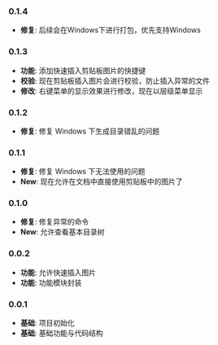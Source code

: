 ### 0.1.4

- **修复**: 后续会在Windows下进行打包，优先支持Windows

### 0.1.3

- **功能**: 添加快速插入剪贴板图片的快捷键
- **校验**: 现在剪贴板插入图片会进行校验，防止插入异常的文件
- **修改**: 右键菜单的显示效果进行修改，现在以层级菜单显示

### 0.1.2

- **修复**: 修复 Windows 下生成目录错乱的问题

### 0.1.1

- **修复**: 修复 Windows 下无法使用的问题
- **New**: 现在允许在文档中直接使用剪贴板中的图片了

### 0.1.0

- **修复**: 修复异常的命令
- **New**: 允许查看基本目录树

### 0.0.2

- **功能**: 允许快速插入图片
- **功能**: 功能模块封装

### 0.0.1

- **基础**: 项目初始化
- **基础**: 基础功能与代码结构
